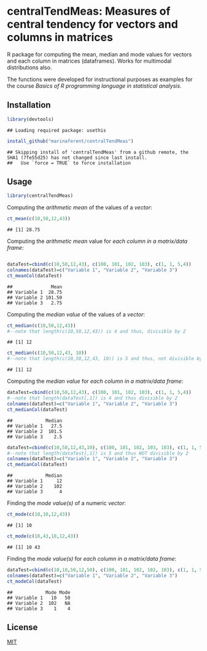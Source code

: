 # centralTendMeas: Measures of central tendency for vectors and columns in matrices

R package for computing the mean, median and mode values for vectors and
each column in matrices (dataframes). Works for multimodal distributions
also.

The functions were developed for instructional purposes as examples for
the course *Basics of R programming language in statistical analysis*.

## Installation

``` r
library(devtools)
```

    ## Loading required package: usethis

``` r
install_github("marinaferent/centralTendMeas")
```

    ## Skipping install of 'centralTendMeas' from a github remote, the SHA1 (7fe55d25) has not changed since last install.
    ##   Use `force = TRUE` to force installation

## Usage

``` r
library(centralTendMeas)
```
Computing the *arithmetic mean* of the values of a *vector*:

``` r
ct_mean(c(10,50,12,43))
```

    ## [1] 28.75

Computing the *arithmetic mean* value for *each column in a matrix/data frame*:
``` r

dataTest=cbind(c(10,50,12,43), c(100, 101, 102, 103), c(1, 1, 5,4))
colnames(dataTest)=c("Variable 1", "Variable 2", "Variable 3")
ct_meanCol(dataTest)
```

    ##              Mean
    ## Variable 1  28.75
    ## Variable 2 101.50
    ## Variable 3   2.75

Computing the *median value* of the values of a *vector*:
``` r
ct_median(c(10,50,12,43))
#--note that length(c(10,50,12,43)) is 4 and thus, divisible by 2
```

    ## [1] 12

``` r
ct_median(c(10,50,12,43, 10))
#--note that length(c(10,50,12,43, 10)) is 5 and thus, not divisible by 2
```

    ## [1] 12


Computing the *median value* for *each column in a matrix/data frame*:

``` r
dataTest=cbind(c(10,50,12,43), c(100, 101, 102, 103), c(1, 1, 5,4))
#--note that length(dataTest[,1]) is 4 and thus divisible by 2
colnames(dataTest)=c("Variable 1", "Variable 2", "Variable 3")
ct_medianCol(dataTest)
```

    ##            Median
    ## Variable 1   27.5
    ## Variable 2  101.5
    ## Variable 3    2.5

``` r
dataTest=cbind(c(10,50,12,43,10), c(100, 101, 102, 103, 103), c(1, 1, 5,4, 7))
#--note that length(dataTest[,1]) is 5 and thus NOT divisible by 2
colnames(dataTest)=c("Variable 1", "Variable 2", "Variable 3")
ct_medianCol(dataTest)
```

    ##            Median
    ## Variable 1     12
    ## Variable 2    102
    ## Variable 3      4


Finding the *mode value(s)* of a numeric *vector*:
``` r
ct_mode(c(10,10,12,43))
```

    ## [1] 10

``` r
ct_mode(c(10,43,10,12,43))
```

    ## [1] 10 43

Finding the *mode value(s)* for *each column in a matrix/data frame*:

``` r
dataTest=cbind(c(10,10,50,12,50), c(100, 101, 102, 102, 103), c(1, 1, 5,4, 4))
colnames(dataTest)=c("Variable 1", "Variable 2", "Variable 3")
ct_modeCol(dataTest)
```

    ##            Mode Mode
    ## Variable 1   10   50
    ## Variable 2  102   NA
    ## Variable 3    1    4

## License

[MIT](https://choosealicense.com/licenses/mit/)
